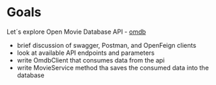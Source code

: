 # Goals

Let´s explore Open Movie Database API - [omdb](https://www.omdbapi.com/)

- brief discussion of swagger, Postman, and OpenFeign clients
- look at available API endpoints and parameters
- write OmdbClient that consumes data from the api
- write MovieService method tha saves the consumed data into the database